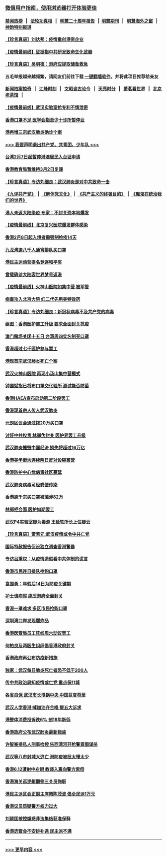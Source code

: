 ### [微信用户指南，使用浏览器打开体验更佳](https://github.com/gfw-breaker/banned-news1/blob/master/indexes/wechat-guide.md?t=0)
#### [禁闻热榜](热点新闻.md?t=0)  &nbsp;&nbsp;|&nbsp;&nbsp; [法轮功真相](https://github.com/gfw-breaker/truth/blob/master/README.md?t=0) &nbsp;&nbsp;|&nbsp;&nbsp; [明慧二十周年报告](https://github.com/gfw-breaker/mh-reports/blob/master/README.md?t=0) &nbsp;&nbsp;|&nbsp;&nbsp;[明慧期刊](https://github.com/gfw-breaker/mh-qikan) &nbsp;&nbsp;|&nbsp;&nbsp; [明慧海外之窗](https://github.com/gfw-breaker/mh-news/blob/master/README.md?t=0) &nbsp;&nbsp;|&nbsp;&nbsp; [神韵特别报道](https://github.com/gfw-breaker/mh-news/blob/master/shenyun.md?t=0)
#### [【珍言真语】刘达邦：疫情重创港资企业](../pages/nsc415/n11854274.md?t=02091844) 
#### [【疫情最前线】证据指中共研发致命生化武器](../pages/nsc415/n11853087.md?t=02091844) 
#### [【珍言真语】吴明德：港府应提取储备救急](../pages/nsc415/n11852734.md?t=02091844) 
#### 五毛举报越来越频繁，请网友们前往下载 [一键翻墙软件](https://github.com/gfw-breaker/ssr-accounts)，并将此项目推荐给亲友
#### [新闻拍案惊奇](https://github.com/gfw-breaker/banned-news1/blob/master/pages/link4.md) &nbsp;&nbsp;|&nbsp;&nbsp; [江峰时刻](https://github.com/gfw-breaker/banned-news1/blob/master/pages/link4.md) &nbsp;&nbsp;|&nbsp;&nbsp; [文昭谈古论今](https://github.com/gfw-breaker/banned-news1/blob/master/pages/link4.md) &nbsp;&nbsp;|&nbsp;&nbsp; [天亮时分](https://github.com/gfw-breaker/banned-news1/blob/master/pages/link4.md) &nbsp;&nbsp;|&nbsp;&nbsp; [萧茗看世界](https://github.com/gfw-breaker/banned-news1/blob/master/pages/link4.md) &nbsp;&nbsp;|&nbsp;&nbsp; [北京老茶馆](https://github.com/gfw-breaker/banned-news1/blob/master/pages/link4.md) &nbsp;&nbsp;|&nbsp;&nbsp; 
#### [【疫情最前线】武汉实验室抢专利不慎泄密](../pages/nsc415/n11850310.md?t=02091844) 
#### [香港口罩不足 医学会指至少十诊所暂停业](../pages/nsc415/n11850301.md?t=02091844) 
#### [港再增三宗武汉肺炎确诊个案](../pages/nsc415/n11850328.md?t=02091844) 
#### [>>> 我要声明退出共产党、共青团、少年队 <<<](https://github.com/begood0513/goodnews/blob/master/quit/letter.md) 
#### [台湾2月7日起暂停港澳居民入台证申请](../pages/nsc415/n11850304.md?t=02091844) 
#### [香港教育局暂维持3月2日复课](../pages/nsc415/n11850260.md?t=02091844) 
#### [【珍言真语】专访刘细良：武汉肺炎是对中共致命一击](../pages/nsc415/n11849934.md?t=02091844) 
#### [《九评共产党》](https://github.com/begood0513/9ping.md/blob/master/README.md) &nbsp;|&nbsp; [《解体党文化》](../../../../jtdwh.md/blob/master/README.md)  &nbsp;|&nbsp; [《共产主义的终极目的》](../../../../gczydzjmd.md/blob/master/README.md) &nbsp;|&nbsp; [《魔鬼在统治我们的世界》](../../../../mgztzwmdsj.md/blob/master/README.md) 
#### [港人未返大陆染疫 专家：不封关恐本地爆发](../pages/nsc415/n11848021.md?t=02091844) 
#### [【疫情最前线】北京复兴医院爆发群体感染](../pages/nsc415/n11847626.md?t=02091844) 
#### [香港2月8日起入境者需强制检疫14天](../pages/nsc415/n11847658.md?t=02091844) 
#### [九龙湾逾八千人通宵排队买口罩](../pages/nsc415/n11847647.md?t=02091844) 
#### [港民主运动获提名竞逐和平奖](../pages/nsc415/n11847633.md?t=02091844) 
#### [曾载确诊大陆客世界梦号返港](../pages/nsc415/n11847608.md?t=02091844) 
#### [【疫情最前线】火神山医院如集中营 被军管](../pages/nsc415/n11847524.md?t=02091844) 
#### [病毒攻入北京大院 红二代先用美特效药](../pages/nsc415/n11847427.md?t=02091844) 
#### [【珍言真语】专访刘细良：新冠状病毒不及共产党的病毒](../pages/nsc415/n11847164.md?t=02091844) 
#### [组图：香港医护罢工升级 要求全面封关抗疫](../pages/nsc415/n11844107.md?t=02091844) 
#### [澳门赌场关闭十五日 台湾周四实名制买口罩](../pages/nsc415/n11845083.md?t=02091844) 
#### [香港超过七千医护参与罢工](../pages/nsc415/n11845051.md?t=02091844) 
#### [港现首宗武汉肺炎死亡个案](../pages/nsc415/n11844998.md?t=02091844) 
#### [武汉火神山医院 再现小汤山集中营模式](../pages/nsc415/n11844763.md?t=02091844) 
#### [钟国斌指已将布口罩交化验所 测试能否防菌](../pages/nsc415/n11842783.md?t=02091844) 
#### [香港HAEA宣布启动第二阶段罢工](../pages/nsc415/n11842723.md?t=02091844) 
#### [香港现首宗人传人武汉肺炎](../pages/nsc415/n11842766.md?t=02091844) 
#### [元朗区议会通过拨20万买口罩](../pages/nsc415/n11842754.md?t=02091844) 
#### [讨好中共权贵 林郑伪封关 医护界罢工升级](../pages/nsc415/n11842359.md?t=02091844) 
#### [武汉肺炎摧毁中国经济 损失将超过16万亿](../pages/nsc415/n11839723.md?t=02091844) 
#### [香港美孚街坊连续两日反对设隔离营](../pages/nsc415/n11839962.md?t=02091844) 
#### [香港防护中心忧病毒社区蔓延](../pages/nsc415/n11839933.md?t=02091844) 
#### [武汉肺炎病毒可经粪便传染](../pages/nsc415/n11839939.md?t=02091844) 
#### [香港逾千宗买口罩被骗涉82万](../pages/nsc415/n11839914.md?t=02091844) 
#### [林郑拒会面 医护如期罢工](../pages/nsc415/n11839892.md?t=02091844) 
#### [武汉P4实验室疑为毒源 王延轶所长上位疑云](../pages/nsc415/n11835543.md?t=02091844) 
#### [【珍言真语】萧若元:武汉疫情或令中共亡党](../pages/nsc415/n11829394.md?t=02091844) 
#### [国际特赦报告促设独立调查香港警暴](../pages/nsc415/n11833845.md?t=02091844) 
#### [专访吕秉权：从疫情造假看中共体制的谎言](../pages/nsc415/n11833813.md?t=02091844) 
#### [香港市民连日排队抢购口罩](../pages/nsc415/n11833794.md?t=02091844) 
#### [袁国勇：年假后14日为防疫关键期](../pages/nsc415/n11831088.md?t=02091844) 
#### [护士请病假 施压港府全面封关](../pages/nsc415/n11831030.md?t=02091844) 
#### [香港一罩难求 多区市民抢购口罩](../pages/nsc415/n11831002.md?t=02091844) 
#### [深圳湾口岸发现爆炸品](../pages/nsc415/n11828802.md?t=02091844) 
#### [香港医管局员工阵线周六动议罢工](../pages/nsc415/n11828762.md?t=02091844) 
#### [何柏良及两医生组织倡香港政府封关](../pages/nsc415/n11828749.md?t=02091844) 
#### [香港政府再公布防疫新措施](../pages/nsc415/n11828716.md?t=02091844) 
#### [独家：武汉每日肺炎死亡者恐不低于200人](../pages/nsc415/n11828240.md?t=02091844) 
#### [传中共政治局知疫情或亡党 重点保11城](../pages/nsc415/n11828145.md?t=02091844) 
#### [各省自保 武汉市长甩锅中央 中国巨变将至](../pages/nsc415/n11828021.md?t=02091844) 
#### [武汉人学香港 喊加油齐合唱 提五大诉求](../pages/nsc415/n11827046.md?t=02091844) 
#### [港整体消费投诉跌6% 创18年新低](../pages/nsc415/n11817280.md?t=02091844) 
#### [香港政府公布武汉肺炎最新措施](../pages/nsc415/n11817152.md?t=02091844) 
#### [许智峯提私人刑事检控 告西湾河开枪警意图谋杀](../pages/nsc415/n11817132.md?t=02091844) 
#### [武汉等八市封城大逃亡 港防疫被批太慢太少](../pages/nsc415/n11817058.md?t=02091844) 
#### [香港6.12遭射中右眼 教师入禀向警方索偿](../pages/nsc415/n11814678.md?t=02091844) 
#### [香港海关巡逻艇翻侧三关员殉职](../pages/nsc415/n11814604.md?t=02091844) 
#### [港民主派区会正副主席晤陈茂波 倡全民派1万元](../pages/nsc415/n11814582.md?t=02091844) 
#### [香港议员质疑警方权力过大](../pages/nsc415/n11814560.md?t=02091844) 
#### [刘颕匡被控煽惑非法集结获准保释](../pages/nsc415/n11811727.md?t=02091844) 
#### [香港选管会不安排补选 民主派不满](../pages/nsc415/n11811691.md?t=02091844) 

----
#### [ >>> 更早内容 <<< ](../indexes/nsc415-earlier.md)
